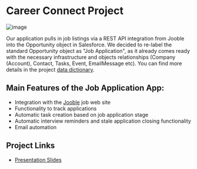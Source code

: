 # Career Connect Project
![image](https://github.com/Cloud-Code-Academy/job-application-tracker-pro-testers/assets/27503579/8141e350-5347-4024-bdcc-8a2460b22405)

Our application pulls in job listings via a REST API integration from Jooble into the Opportunity object in Salesforce. We decided to re-label the standard Opportunity object as "Job Application", as it already comes ready with the necessary infrastructure and  objects relationships (Company (Account), Contact, Tasks, Event, EmailMessage etc).
You can find more details in the project [data dictionary](https://docs.google.com/spreadsheets/d/1QRfnGbLNfgtEUAKMYGZPw1dyLdoIZBDWgGTYrKgd_ag/edit?usp=sharing). 

## Main Features of the Job Application App:
- Integration with the [Jooble](www.jooble.org) job web site
- Functionality to track applications
- Automatic task creation based on job application stage
- Automatic interview reminders and stale application closing functionality
- Email automation

## Project Links

- [Presentation Slides](https://docs.google.com/presentation/d/1HTADHIew0k14yBcA33j5PulolTrHObb6A3MMHf29b6Q/edit#slide=id.g2b4708f2f0b_1_75)
